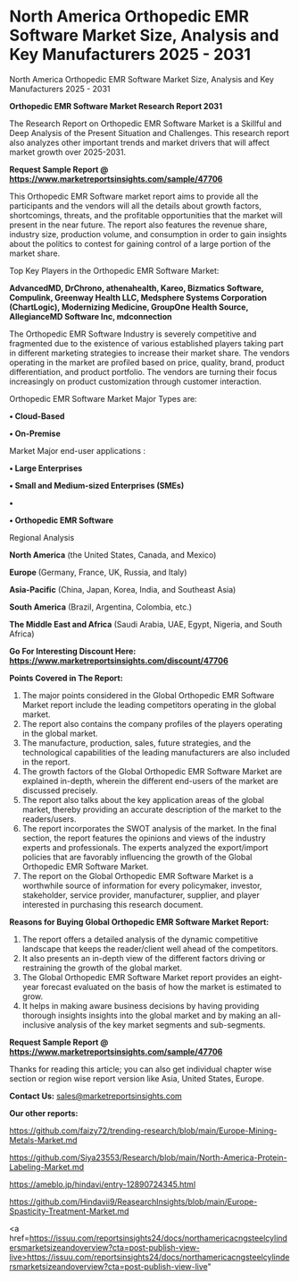 # North America Orthopedic EMR Software Market Size, Analysis and Key Manufacturers 2025 - 2031
North America Orthopedic EMR Software Market Size, Analysis and Key Manufacturers 2025 - 2031

<strong>Orthopedic EMR Software Market Research Report 2031</strong>

The Research Report on Orthopedic EMR Software Market is a Skillful and Deep Analysis of the Present Situation and Challenges. This research report also analyzes other important trends and market drivers that will affect market growth over 2025-2031.

<strong>Request Sample Report @ <a href=https://www.marketreportsinsights.com/sample/47706>https://www.marketreportsinsights.com/sample/47706</a></strong>

This Orthopedic EMR Software market report aims to provide all the participants and the vendors will all the details about growth factors, shortcomings, threats, and the profitable opportunities that the market will present in the near future. The report also features the revenue share, industry size, production volume, and consumption in order to gain insights about the politics to contest for gaining control of a large portion of the market share.

Top Key Players in the Orthopedic EMR Software Market:

<strong>AdvancedMD, DrChrono, athenahealth, Kareo, Bizmatics Software, Compulink, Greenway Health LLC, Medsphere Systems Corporation (ChartLogic), Modernizing Medicine, GroupOne Health Source, AllegianceMD Software Inc, mdconnection</strong>

The Orthopedic EMR Software Industry is severely competitive and fragmented due to the existence of various established players taking part in different marketing strategies to increase their market share. The vendors operating in the market are profiled based on price, quality, brand, product differentiation, and product portfolio. The vendors are turning their focus increasingly on product customization through customer interaction.

Orthopedic EMR Software Market Major Types are:

<strong>•  Cloud-Based

•  On-Premise</strong>

Market Major end-user applications :

<strong>•  Large Enterprises

•  Small and Medium-sized Enterprises (SMEs)

•  

•  Orthopedic EMR Software</strong>

Regional Analysis

</u><strong><b>North America</b></strong> (the United States, Canada, and Mexico)

<strong><b>Europe </b></strong>(Germany, France, UK, Russia, and Italy)

<strong><b>Asia-Pacific</b></strong> (China, Japan, Korea, India, and Southeast Asia)

<strong><b>South America</b></strong> (Brazil, Argentina, Colombia, etc.)

<strong><b>The Middle East and Africa</b></strong> (Saudi Arabia, UAE, Egypt, Nigeria, and South Africa)

<strong>Go For Interesting Discount Here: <a href=https://www.marketreportsinsights.com/discount/47706>https://www.marketreportsinsights.com/discount/47706</a></strong>

<strong>Points Covered in The Report:</strong>
<ol>
  <li>The major points considered in the Global Orthopedic EMR Software Market report include the leading competitors operating in the global market.</li>
  <li>The report also contains the company profiles of the players operating in the global market.</li>
  <li>The manufacture, production, sales, future strategies, and the technological capabilities of the leading manufacturers are also included in the report.</li>
  <li>The growth factors of the Global Orthopedic EMR Software Market are explained in-depth, wherein the different end-users of the market are discussed precisely.</li>
  <li>The report also talks about the key application areas of the global market, thereby providing an accurate description of the market to the readers/users.</li>
  <li>The report incorporates the SWOT analysis of the market. In the final section, the report features the opinions and views of the industry experts and professionals. The experts analyzed the export/import policies that are favorably influencing the growth of the Global Orthopedic EMR Software Market.</li>
  <li>The report on the Global Orthopedic EMR Software Market is a worthwhile source of information for every policymaker, investor, stakeholder, service provider, manufacturer, supplier, and player interested in purchasing this research document.</li>
</ol>
<strong>Reasons for Buying Global Orthopedic EMR Software Market Report:</strong>

<ol>
  <li>The report offers a detailed analysis of the dynamic competitive landscape that keeps the reader/client well ahead of the competitors.</li>
  <li>It also presents an in-depth view of the different factors driving or restraining the growth of the global market.</li>
  <li>The Global Orthopedic EMR Software Market report provides an eight-year forecast evaluated on the basis of how the market is estimated to grow.</li>
  <li>It helps in making aware business decisions by having providing thorough insights insights into the global market and by making an all-inclusive analysis of the key market segments and sub-segments.</li>
</ol>
<strong>Request Sample Report @ <a href=https://www.marketreportsinsights.com/sample/47706>https://www.marketreportsinsights.com/sample/47706</a></strong>


Thanks for reading this article; you can also get individual chapter wise section or region wise report version like Asia, United States, Europe.

<strong>Contact Us:</strong>
sales@marketreportsinsights.com

<strong>Our other reports:</strong>

<a href=https://github.com/faizy72/trending-research/blob/main/Europe-Mining-Metals-Market.md>https://github.com/faizy72/trending-research/blob/main/Europe-Mining-Metals-Market.md</a>

<a href=https://github.com/Siya23553/Research/blob/main/North-America-Protein-Labeling-Market.md>https://github.com/Siya23553/Research/blob/main/North-America-Protein-Labeling-Market.md</a>

<a href=https://ameblo.jp/hindavi/entry-12890724345.html>https://ameblo.jp/hindavi/entry-12890724345.html</a>

<a href=https://github.com/Hindavii9/ReasearchInsights/blob/main/Europe-Spasticity-Treatment-Market.md>https://github.com/Hindavii9/ReasearchInsights/blob/main/Europe-Spasticity-Treatment-Market.md</a>

<a href=https://issuu.com/reportsinsights24/docs/northamericacngsteelcylindersmarketsizeandoverview?cta=post-publish-view-live>https://issuu.com/reportsinsights24/docs/northamericacngsteelcylindersmarketsizeandoverview?cta=post-publish-view-live</a>"
